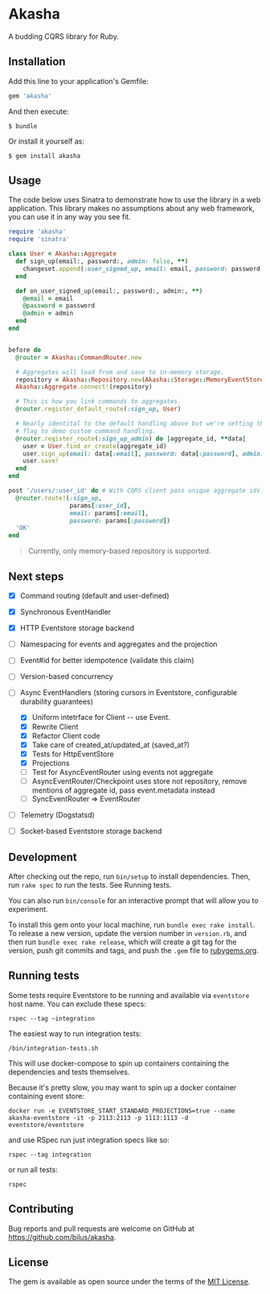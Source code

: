 # Akasha

A budding CQRS library for Ruby.

## Installation

Add this line to your application's Gemfile:

```ruby
gem 'akasha'
```

And then execute:

    $ bundle

Or install it yourself as:

    $ gem install akasha

## Usage

The code below uses Sinatra to demonstrate how to use the library in a web application.
This library makes no assumptions about any web framework, you can use it in any way you see fit.

```ruby
require 'akasha'
require 'sinatra'

class User < Akasha::Aggregate
  def sign_up(email:, password:, admin: false, **)
    changeset.append(:user_signed_up, email: email, password: password, admin: admin)
  end

  def on_user_signed_up(email:, password:, admin:, **)
    @email = email
    @password = password
    @admin = admin
  end
end


before do
  @router = Akasha::CommandRouter.new

  # Aggregates will load from and save to in-memory storage.
  repository = Akasha::Repository.new(Akasha::Storage::MemoryEventStore.new)
  Akasha::Aggregate.connect!(repository)

  # This is how you link commands to aggregates.
  @router.register_default_route(:sign_up, User)

  # Nearly identital to the default handling above but we're setting the admin
  # flag to demo custom command handling.
  @router.register_route(:sign_up_admin) do |aggregate_id, **data|
    user = User.find_or_create(aggregate_id)
    user.sign_up(email: data[:email], password: data[:password], admin: true)
    user.save!
  end
end

post '/users/:user_id' do # With CQRS client pass unique aggregate ids.
  @router.route!(:sign_up,
                 params[:user_id],
                 email: params[:email],
                 password: params[:password])
  'OK'
end
```

> Currently, only memory-based repository is supported.

## Next steps

- [x] Command routing (default and user-defined)
- [x] Synchronous EventHandler
- [x] HTTP Eventstore storage backend
- [ ] Namespacing for events and aggregates and the projection
- [ ] Event#id for better idempotence (validate this claim)
- [ ] Version-based concurrency
- [ ] Async EventHandlers (storing cursors in Eventstore, configurable durability guarantees)
  - [x] Uniform intetrface for Client -- use Event.
  - [x] Rewrite Client
  - [x] Refactor Client code
  - [x] Take care of created_at/updated_at (saved_at?)
  - [x] Tests for HttpEventStore
  - [x] Projections
  - [ ] Test for AsyncEventRouter using events not aggregate
  - [ ] AsyncEventRouter/Checkpoint uses store not repository, remove mentions of aggregate id, pass event.metadata instead
  - [ ] SyncEventRouter => EventRouter
- [ ] Telemetry (Dogstatsd)
- [ ] Socket-based Eventstore storage backend


## Development

After checking out the repo, run `bin/setup` to install dependencies. Then, run `rake spec` to run the tests. See Running tests.

You can also run `bin/console` for an interactive prompt that will allow you to experiment.

To install this gem onto your local machine, run `bundle exec rake install`. To release a new version, update the version number in `version.rb`, and then run `bundle exec rake release`, which will create a git tag for the version, push git commits and tags, and push the `.gem` file to [rubygems.org](https://rubygems.org).


## Running tests

Some tests require Eventstore to be running and available via `eventstore` host name. You can exclude these specs:

```
rspec --tag ~integration
```

The easiest way to run integration tests:

```
/bin/integration-tests.sh
```

This will use docker-compose to spin up containers containing the dependencies and tests themselves.

Because it's pretty slow, you may want to spin up a docker container containing event store:

```
docker run -e EVENTSTORE_START_STANDARD_PROJECTIONS=true --name akasha-eventstore -it -p 2113:2113 -p 1113:1113 -d eventstore/eventstore
```

and use RSpec run just integration specs like so:

```
rspec --tag integration
```

or run all tests:

```
rspec
```

## Contributing

Bug reports and pull requests are welcome on GitHub at https://github.com/bilus/akasha.

## License

The gem is available as open source under the terms of the [MIT License](https://opensource.org/licenses/MIT).
